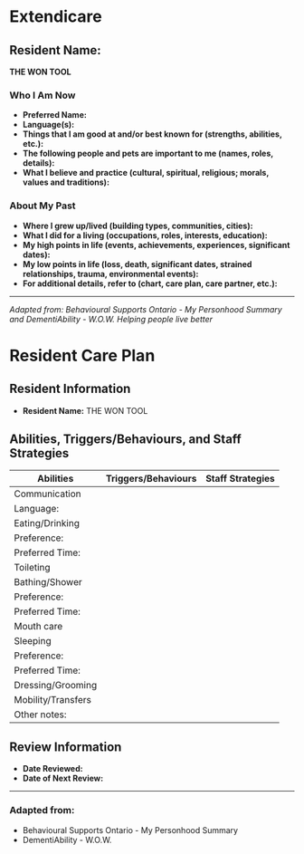 # Extendicare

## Resident Name:
**THE WON TOOL**

### Who I Am Now
- **Preferred Name:**
- **Language(s):**
- **Things that I am good at and/or best known for (strengths, abilities, etc.):**
- **The following people and pets are important to me (names, roles, details):**
- **What I believe and practice (cultural, spiritual, religious; morals, values and traditions):**

### About My Past
- **Where I grew up/lived (building types, communities, cities):**
- **What I did for a living (occupations, roles, interests, education):**
- **My high points in life (events, achievements, experiences, significant dates):**
- **My low points in life (loss, death, significant dates, strained relationships, trauma, environmental events):**
- **For additional details, refer to (chart, care plan, care partner, etc.):**

----

*Adapted from: Behavioural Supports Ontario - My Personhood Summary and DementiAbility - W.O.W.*
*Helping people live better*

# Resident Care Plan

## Resident Information
- **Resident Name:** THE WON TOOL

## Abilities, Triggers/Behaviours, and Staff Strategies

| **Abilities**         | **Triggers/Behaviours** | **Staff Strategies** |
|-----------------------|-------------------------|-----------------------|
| Communication         |                         |                       |
| Language:             |                         |                       |
| Eating/Drinking       |                         |                       |
| Preference:           |                         |                       |
| Preferred Time:       |                         |                       |
| Toileting             |                         |                       |
| Bathing/Shower        |                         |                       |
| Preference:           |                         |                       |
| Preferred Time:       |                         |                       |
| Mouth care            |                         |                       |
| Sleeping              |                         |                       |
| Preference:           |                         |                       |
| Preferred Time:       |                         |                       |
| Dressing/Grooming     |                         |                       |
| Mobility/Transfers     |                         |                       |
| Other notes:          |                         |                       |

## Review Information
- **Date Reviewed:**
- **Date of Next Review:**

----

### Adapted from:
- Behavioural Supports Ontario - My Personhood Summary
- DementiAbility - W.O.W.